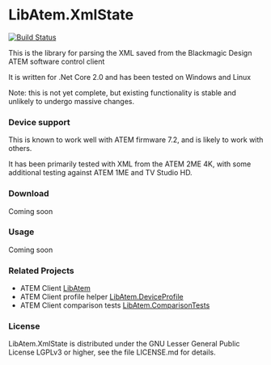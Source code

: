 # LibAtem.XmlState

[![Build Status](https://travis-ci.org/LibAtem/LibAtem.XmlState.svg?branch=master)](https://travis-ci.org/LibAtem/LibAtem.XmlState)

This is the library for parsing the XML saved from the Blackmagic Design ATEM software control client

It is written for .Net Core 2.0 and has been tested on Windows and Linux

Note: this is not yet complete, but existing functionality is stable and unlikely to undergo massive changes.

### Device support
This is known to work well with ATEM firmware 7.2, and is likely to work with others.

It has been primarily tested with XML from the ATEM 2ME 4K, with some additional testing against ATEM 1ME and TV Studio HD.

### Download
Coming soon

### Usage
Coming soon

### Related Projects
* ATEM Client [LibAtem](https://github.com/LibAtem/LibAtem)
* ATEM Client profile helper [LibAtem.DeviceProfile](https://github.com/LibAtem/LibAtem.DeviceProfile)
* ATEM Client comparison tests [LibAtem.ComparisonTests](https://github.com/LibAtem/LibAtem.ComparisonTests)

### License

LibAtem.XmlState is distributed under the GNU Lesser General Public License LGPLv3 or higher, see the file LICENSE.md for details.


